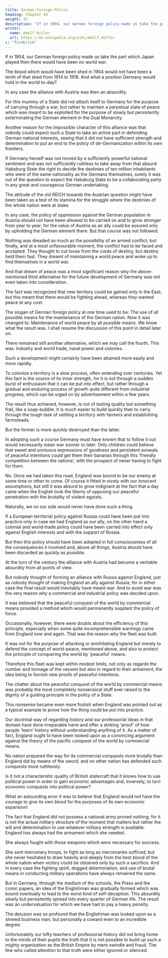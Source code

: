 ```yaml
---
title: German Foreign Policy
heading: Chapter 4d
weight: 32
description: "If in 1904, our German foreign policy made us take the part which Japan played then there would have been no world war"
writer:
  name: Adolf Hitler
  url: https://en.wikipedia.org/wiki/Adolf_Hitler
c: "firebrick"
---
```




If in 1904, our German foreign policy made us take the part which Japan played then there would have been no world war. 

The blood which would have been shed in 1904 would not have been a tenth of that shed from 1914 to 1918. And what a position Germany would hold in the world to-day?

In any case the alliance with Austria was then an absurdity.

For this mummy of a State did not attach itself to Germany for the purpose of carrying through a war, but rather to maintain a perpetual state of peace which was meant to be exploited for the purpose of slowly but persistently exterminating the German element in the Dual Monarchy.

Another reason for the impossible character of this alliance was that nobody could expect such a State to take an active part in defending German national interests, seeing that it did not have sufficient strength and determination to put an end to the policy of de-Germanization within its own frontiers. 

If Germany herself was not moved by a sufficiently powerful national sentiment and was not sufficiently ruthless to take away from that absurd Habsburg State the right to decide the destinies of ten million inhabitants who were of the same nationality as the Germans themselves, surely it was out of the question to expect the Habsburg State to be a collaborating party in any great and courageous German undertaking.

The attitude of the old REICH towards the Austrian question might have been taken as a test of its stamina for the struggle where the destinies of the whole nation were at stake.

In any case, the policy of oppression against the German population in Austria should not have been allowed to be carried on and to grow stronger from year to year; for the value of Austria as an ally could be assured only by upholding the German element there. But that course was not followed. 

Nothing was dreaded so much as the possibility of an armed conflict; but finally, and at a most unfavourable moment, the conflict had to be faced and accepted. They thought to cut loose from the cords of destiny, but destiny held them fast.
They dreamt of maintaining a world peace and woke up to find themselves in a world war.

And that dream of peace was a most significant reason why the above-mentioned third alternative for the future development of Germany was not even taken into consideration. 

The fact was recognized that new territory could be gained only in the East; but this meant that there would be fighting ahead, whereas they wanted peace at any cost. 

The slogan of German foreign policy at one time used to be: The use of all possible means for the maintenance of the German nation. Now it was changed to: Maintenance of world peace by all possible means. We know what the result was. I
shall resume the discussion of this point in detail later on.

There remained still another alternative, which we may call the fourth. This was: Industry and world trade, naval power and colonies.

Such a development might certainly have been attained more easily and more rapidly.

To colonize a territory is a slow process, often extending over centuries. Yet this fact is the source of its inner strength, for it is not through a sudden burst of enthusiasm that it can be put into effect, but rather through a gradual and enduring process of growth quite different from industrial progress, which can be urged on by advertisement within a few years. 

The result thus achieved, however, is not of lasting quality but something frail, like a soap-bubble. It is much easier to build quickly than to carry through the tough task of settling a territory with farmers and establishing farmsteads.

But the former is more quickly destroyed than the latter.

In adopting such a course Germany must have known that to follow it out would necessarily mean war sooner or later. Only children could believe that sweet and unctuous expressions of goodness and persistent avowals of peaceful intentions could get them their bananas through this 'friendly competition between the nations', with the prospect of never having to fight for them.

No. Once we had taken this road, England was bound to be our enemy at some time or other to come. Of course it fitted in nicely with our innocent assumptions, but still it was absurd to grow indignant at the fact that a day came when the English took the liberty of opposing our peaceful penetration with the brutality of violent egoists.

Naturally, we on our side would never have done such a thing. 

If a European territorial policy against Russia could have been put into practice only in case we had England as our ally, on the other hand a colonial and world-trade policy could have been carried into effect only against English interests and with the support of Russia. 

But then this policy should have been adopted in full consciousness of all the consequences it involved and, above all things, Austria should have been discarded as quickly as possible.

At the turn of the century the alliance with Austria had become a veritable absurdity from all points of view.

But nobody thought of forming an alliance with Russia against England, just as nobody thought of making England an ally against Russia; for in either case the final result would inevitably have meant war. And to avoid war was the very reason why a commercial and industrial policy was decided upon. 

It was believed that the peaceful conquest of the world by commercial means provided a method which would permanently supplant the policy of force. 

Occasionally, however, there were doubts about the efficiency of this principle, especially when some quite incomprehensible warnings came from England now and again. That was the reason why the fleet was built.

It was not for the purpose of attacking or annihilating England but merely to defend the concept of world-peace, mentioned above, and also to protect the principle of conquering the world by 'peaceful' means. 

Therefore this fleet was kept within modest limits, not only as regards the number and tonnage of the vessels but also in
regard to their armament, the idea being to furnish new proofs of peaceful intentions.

The chatter about the peaceful conquest of the world by commercial means was probably the most completely nonsensical stuff ever raised to the dignity of a guiding principle in the policy of a State.

This nonsense became even more foolish when England was pointed out as a typical example to prove how the thing could be put into practice. 

Our doctrinal way of regarding history and our professorial ideas in that domain have done irreparable harm and offer a striking 'proof' of how people 'learn' history without understanding anything of it. As a matter of fact, England ought to
have been looked upon as a convincing argument against the theory of the pacific
conquest of the world by commercial means. 

No nation prepared the way for its commercial conquests more brutally than England did by means of the sword, and no
other nation has defended such conquests more ruthlessly.

Is it not a characteristic quality of British statecraft that it knows how to use political power in order to gain
economic advantages and, inversely, to turn economic conquests into political power?

What an astounding error it was to believe that England would not have the courage to give its own blood for the purposes of its own economic expansion! 

The fact that England did not possess a national army proved nothing; for it is not the actual military structure of the moment that matters but rather the will and determination to use whatever military strength is available. England has always had the armament which she needed. 

She always fought with those weapons which were necessary for success. 

She sent mercenary troops, to fight as long as mercenaries sufficed; but she never hesitated to draw heavily and deeply from the best blood of the whole nation when victory could be obtained only by such a sacrifice. And in every case the fighting spirit, dogged determination, and use of brutal means in conducting military operations have
always remained the same.

But in Germany, through the medium of the schools, the Press and the comic papers, an idea of the Englishman was gradually formed which was bound eventually to lead to the worst kind of self-deception. This absurdity slowly but persistently spread into every quarter of German life. The result was an undervaluation for which we have had
to pay a heavy penalty. 

The delusion was so profound that the Englishman was looked upon as a shrewd business man, but personally a coward even to an incredible degree. 

Unfortunately our lofty teachers of professorial history did not bring home to the minds of their pupils the truth that it is not possible to build up such a mighty organization as the British Empire by mere swindle and fraud. The few who called attention to that truth were either ignored or silenced. 

